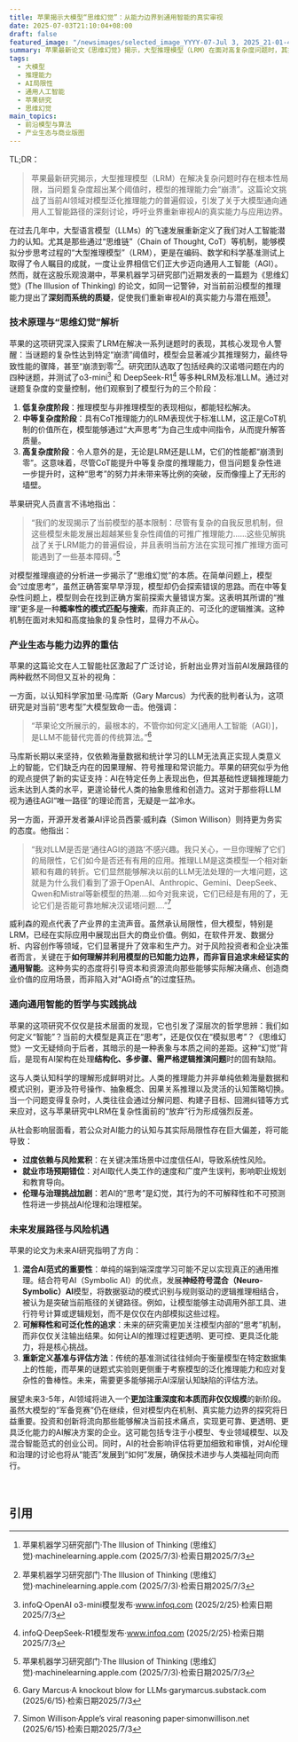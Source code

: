 ```yaml
---
title: 苹果揭示大模型“思维幻觉”：从能力边界到通用智能的真实审视
date: 2025-07-03T21:10:04+08:00
draft: false
featured_image: "/newsimages/selected_image_YYYY-07-Jul 3, 2025_21-01-47-838.jpg"
summary: 苹果最新论文《思维幻觉》揭示，大型推理模型（LRM）在面对高复杂度问题时，其推理能力会“崩溃”，挑战了业界对AI泛化智能的乐观预期。这项发现引发了AI能力边界的深刻讨论，促使业界重新审视通往通用智能的路径，强调了对AI局限性的认识和对混合智能范式探索的重要性，以实现更稳健、更透明的人工智能。
tags: 
  - 大模型
  - 推理能力
  - AI局限性
  - 通用人工智能
  - 苹果研究
  - 思维幻觉
main_topics: 
  - 前沿模型与算法
  - 产业生态与商业版图
---
```


TL;DR：
> 苹果最新研究揭示，大型推理模型（LRM）在解决复杂问题时存在根本性局限，当问题复杂度超出某个阈值时，模型的推理能力会“崩溃”。这篇论文挑战了当前AI领域对模型泛化推理能力的普遍假设，引发了关于大模型通向通用人工智能路径的深刻讨论，呼吁业界重新审视AI的真实能力与应用边界。

在过去几年中，大型语言模型（LLMs）的飞速发展重新定义了我们对人工智能潜力的认知。尤其是那些通过“思维链”（Chain of Thought, CoT）等机制，能够模拟分步思考过程的“大型推理模型”（LRM），更是在编码、数学和科学基准测试上取得了令人瞩目的成就，一度让业界相信它们正大步迈向通用人工智能（AGI）。然而，就在这股乐观浪潮中，苹果机器学习研究部门近期发表的一篇题为《思维幻觉》(The Illusion of Thinking) 的论文，如同一记警钟，对当前前沿模型的推理能力提出了**深刻而系统的质疑**，促使我们重新审视AI的真实能力与潜在瓶颈[^1]。

### 技术原理与“思维幻觉”解析

苹果的这项研究深入探索了LRM在解决一系列谜题时的表现，其核心发现令人警醒：当谜题的复杂性达到特定“崩溃”阈值时，模型会显著减少其推理努力，最终导致性能的骤降，甚至“崩溃到零”[^1]。研究团队选取了包括经典的汉诺塔问题在内的四种谜题，并测试了o3-mini[^2] 和 DeepSeek-R1[^3] 等多种LRM及标准LLM。通过对谜题复杂度的变量控制，他们观察到了模型行为的三个阶段：

1.  **低复杂度阶段**：推理模型与非推理模型的表现相似，都能轻松解决。
2.  **中等复杂度阶段**：具有CoT推理能力的LRM表现优于标准LLM，这正是CoT机制的价值所在，模型能够通过“大声思考”为自己生成中间指令，从而提升解答质量。
3.  **高复杂度阶段**：令人意外的是，无论是LRM还是LLM，它们的性能都“崩溃到零”。这意味着，尽管CoT能提升中等复杂度的推理能力，但当问题复杂性进一步提升时，这种“思考”的努力并未带来等比例的突破，反而像撞上了无形的墙壁。

苹果研究人员直言不讳地指出：

> “我们的发现揭示了当前模型的基本限制：尽管有复杂的自我反思机制，但这些模型未能发展出超越某些复杂性阈值的可推广推理能力……这些见解挑战了关于LRM能力的普遍假设，并且表明当前方法在实现可推广推理方面可能遇到了一些基本障碍。”[^1]

对模型推理痕迹的分析进一步揭示了“思维幻觉”的本质。在简单问题上，模型会“过度思考”，虽然正确答案早早浮现，模型却仍会探索错误的思路。而在中等复杂性问题上，模型则会在找到正确方案前探索大量错误方案。这表明其所谓的“推理”更多是一种**概率性的模式匹配与搜索**，而非真正的、可泛化的逻辑推演。这种机制在面对未知和高度抽象的复杂性时，显得力不从心。

### 产业生态与能力边界的重估

苹果的这篇论文在人工智能社区激起了广泛讨论，折射出业界对当前AI发展路径的两种截然不同但又互补的视角：

一方面，以认知科学家加里·马库斯（Gary Marcus）为代表的批判者认为，这项研究是对当前“思考型”大模型致命一击。他强调：

> “苹果论文所展示的，最根本的，不管你如何定义[通用人工智能（AGI）]，是LLM不能替代完善的传统算法。”[^4]

马库斯长期以来坚持，仅依赖海量数据和统计学习的LLM无法真正实现人类意义上的智能，它们缺乏内在的因果理解、符号推理和常识能力。苹果的研究似乎为他的观点提供了新的实证支持：AI在特定任务上表现出色，但其基础性逻辑推理能力远未达到人类的水平，更遑论替代人类的抽象思维和创造力。这对于那些将LLM视为通往AGI“唯一路径”的理论而言，无疑是一盆冷水。

另一方面，开源开发者兼AI评论员西蒙·威利森（Simon Willison）则持更为务实的态度。他指出：

> “我对LLM是否是‘通往AGI的道路’不感兴趣。我只关心，一旦你理解了它们的局限性，它们如今是否还有有用的应用。推理LLM是这类模型一个相对新颖和有趣的转折。它们显然能够解决以前的LLM无法处理的一大堆问题，这就是为什么我们看到了源于OpenAI、Anthropic、Gemini、DeepSeek、Qwen和Mistral等新模型的热潮....如今对我来说，它们已经是有用的了，无论它们是否能可靠地解决汉诺塔问题....”[^5]

威利森的观点代表了产业界的主流声音。虽然承认局限性，但大模型，特别是LRM，已经在实际应用中展现出巨大的商业价值。例如，在软件开发、数据分析、内容创作等领域，它们显著提升了效率和生产力。对于风险投资者和企业决策者而言，关键在于**如何理解并利用模型的已知能力边界，而非盲目追求未经证实的通用智能**。这种务实的态度将引导资本和资源流向那些能够实际解决痛点、创造商业价值的应用场景，而非陷入对“AGI奇点”的过度狂热。

### 通向通用智能的哲学与实践挑战

苹果的这项研究不仅仅是技术层面的发现，它也引发了深层次的哲学思辨：我们如何定义“智能”？当前的大模型是真正在“思考”，还是仅仅在“模拟思考”？《思维幻觉》一文无疑倾向于后者，其暗示的是一种表象与本质之间的差距。这种“幻觉”背后，是现有AI架构在处理**结构化、多步骤、需严格逻辑推演问题**时的固有缺陷。

这与人类认知科学的理解形成鲜明对比。人类的推理能力并非单纯依赖海量数据和模式识别，更涉及符号操作、抽象概念、因果关系推理以及灵活的认知策略切换。当一个问题变得复杂时，人类往往会通过分解问题、构建子目标、回溯纠错等方式来应对，这与苹果研究中LRM在复杂性面前的“放弃”行为形成强烈反差。

从社会影响层面看，若公众对AI能力的认知与其实际局限性存在巨大偏差，将可能导致：
*   **过度依赖与风险累积**：在关键决策场景中过度信任AI，导致系统性风险。
*   **就业市场预期错位**：对AI取代人类工作的速度和广度产生误判，影响职业规划和教育导向。
*   **伦理与治理挑战加剧**：若AI的“思考”是幻觉，其行为的不可解释性和不可预测性将进一步挑战AI伦理和治理框架。

### 未来发展路径与风险机遇

苹果的论文为未来AI研究指明了方向：
1.  **混合AI范式的重要性**：单纯的端到端深度学习可能不足以实现真正的通用推理。结合符号AI（Symbolic AI）的优点，发展**神经符号混合（Neuro-Symbolic）AI**模型，将数据驱动的模式识别与规则驱动的逻辑推理相结合，被认为是突破当前瓶径的关键路径。例如，让模型能够主动调用外部工具、进行符号计算或逻辑规划，而不是仅仅在内部模拟这些过程。
2.  **可解释性和可泛化性的追求**：未来的研究需更加关注模型内部的“思考”机制，而非仅仅关注输出结果。如何让AI的推理过程更透明、更可控、更具泛化能力，将是核心挑战。
3.  **重新定义基准与评估方法**：传统的基准测试往往倾向于衡量模型在特定数据集上的性能，而苹果的谜题式实验则更侧重于考察模型的泛化推理能力和应对复杂性的鲁棒性。未来，需要更多能够揭示AI深层认知缺陷的评估方法。

展望未来3-5年，AI领域将进入一个**更加注重深度和本质而非仅仅规模**的新阶段。虽然大模型的“军备竞赛”仍在继续，但对模型内在机制、真实能力边界的探究将日益重要。投资和创新将流向那些能够解决当前技术痛点，实现更可靠、更透明、更具泛化能力的AI解决方案的企业。这可能包括专注于小模型、专业领域模型、以及混合智能范式的创业公司。同时，AI的社会影响评估将更加细致和审慎，对AI伦理和治理的讨论也将从“能否”发展到“如何”发展，确保技术进步与人类福祉同向而行。

<br>

## 引用
[^1]: 苹果机器学习研究部门·The Illusion of Thinking (思维幻觉)·machinelearning.apple.com (2025/7/3)·检索日期2025/7/3
[^2]: infoQ·OpenAI o3-mini模型发布·www.infoq.com (2025/2/25)·检索日期2025/7/3
[^3]: infoQ·DeepSeek-R1模型发布·www.infoq.com (2025/2/25)·检索日期2025/7/3
[^4]: Gary Marcus·A knockout blow for LLMs·garymarcus.substack.com (2025/6/15)·检索日期2025/7/3
[^5]: Simon Willison·Apple’s viral reasoning paper·simonwillison.net (2025/6/15)·检索日期2025/7/3
[^6]: iThome·蘋果研究：一旦問題變複雜，大型語言與推理模型便暴露盲點·www.ithome.com.tw (2025/6/12)·检索日期2025/7/3
[^7]: 知乎专栏·思考的幻象：Apple研究指出推理大模型的真实能力与局限·zhuanlan.zhihu.com (2025/6/12)·检索日期2025/7/3
[^8]: 腾讯云·苹果研究发现：AI 模型在遇到复杂难题时会“崩溃放弃”·cloud.tencent.com (2025/6/12)·检索日期2025/7/3
[^9]: 新浪财经·苹果掀桌，炮轰大模型"不会思考"，是真急了还是真懂了？·finance.sina.com.cn (2025/6/12)·检索日期2025/7/3
